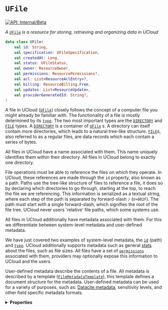 # `UFile`


[![API: Internal/Beta](https://img.shields.io/static/v1?label=API&message=Internal/Beta&color=red&style=flat-square)](/docs/developer-guide/core/api-conventions.md)


_A [`UFile`](/docs/reference/dk.sdu.cloud.file.orchestrator.api.UFile.md)  is a resource for storing, retrieving and organizing data in UCloud_

```kotlin
data class UFile(
    val id: String,
    val specification: UFileSpecification,
    val createdAt: Long,
    val status: UFileStatus,
    val owner: ResourceOwner,
    val permissions: ResourcePermissions?,
    val acl: List<ResourceAclEntry>?,
    val billing: ResourceBilling.Free,
    val updates: List<ResourceUpdate>,
    val providerGeneratedId: String?,
)
```
A file in UCloud ([`UFile`](/docs/reference/dk.sdu.cloud.file.orchestrator.api.UFile.md)) closely follows the concept of a computer file you might already be familiar with.
The functionality of a file is mostly determined by its [`type`](/docs/reference/dk.sdu.cloud.file.orchestrator.api.UFileStatus.md). The two most important
types are the [`DIRECTORY`](/docs/reference/dk.sdu.cloud.file.orchestrator.api.FileType.md) and [`FILE`](/docs/reference/dk.sdu.cloud.file.orchestrator.api.FileType.md) types. A
[`DIRECTORY`](/docs/reference/dk.sdu.cloud.file.orchestrator.api.FileType.md) is a container of [`UFile`](/docs/reference/dk.sdu.cloud.file.orchestrator.api.UFile.md)  s. A directory can itself contain more
directories, which leads to a natural tree-like structure. [`FILE`](/docs/reference/dk.sdu.cloud.file.orchestrator.api.FileType.md)s, also referred to as a
regular files, are data records which each contain a series of bytes.

All files in UCloud have a name associated with them. This name uniquely identifies them within their directory. All
files in UCloud belong to exactly one directory.

File operations must be able to reference the files on which they operate. In UCloud, these references are made through
the `id` property, also known as a path. Paths use the tree-like structure of files to reference a file, it does so by
declaring which directories to go through, starting at the top, to reach the file we are referencing. This information
is serialized as a textual string, where each step of the path is separated by forward-slash `/` (`U+002F`). The path
must start with a single forward-slash, which signifies the root of the file tree. UCloud never users 'relative' file
paths, which some systems use.

All files in UCloud additionally have metadata associated with them. For this we differentiate between system-level
metadata and user-defined metadata.

We have just covered two examples of system-level metadata, the [`id`](/docs/reference/dk.sdu.cloud.file.orchestrator.api.UFile.md) (path) and
[`type`](/docs/reference/dk.sdu.cloud.file.orchestrator.api.UFileStatus.md). UCloud additionally supports metadata such as general
[stats](/docs/reference/dk.sdu.cloud.file.orchestrator.api.UFileStatus.md) about the files, such as file sizes. All files have a set of
[`permissions`](/docs/reference/dk.sdu.cloud.file.orchestrator.api.UFile.md) associated with them, providers may optionally expose this information to
UCloud and the users.

User-defined metadata describe the contents of a file. All metadata is described by a template
([`FileMetadataTemplate`](/docs/reference/dk.sdu.cloud.file.orchestrator.api.FileMetadataTemplate.md)), this template defines a document structure for the metadata. User-defined metadata
can be used for a variety of purposes, such as: [Datacite metadata](https://schema.datacite.org/), sensitivity levels,
and other field specific metadata formats.

<details>
<summary>
<b>Properties</b>
</summary>

<details>
<summary>
<code>id</code>: <code><code><a href='https://kotlinlang.org/api/latest/jvm/stdlib/kotlin/-string/'>String</a></code></code> A unique reference to a file
</summary>



All files in UCloud have a `name` associated with them. This name uniquely identifies them within their directory. All
files in UCloud belong to exactly one directory. A `name` can be any textual string, for example: `thesis-42.docx`.
However, certain restrictions apply to file `name`s, see below for a concrete list of rules and recommendations.

The `extension` of a file is typically used as a hint to clients how to treat a specific file. For example, an extension
might indicate that the file contains a video of a specific format. In UCloud, the file's `extension` is derived from
its `name`. In UCloud, it is simply defined as the text immediately following, and not including, the last
period `.` (`U+002E`). The table below shows some examples of how UCloud determines the extension of a file:

| File `name` | Derived `extension` | Comment |
|-------------|---------------------|---------|
| `thesis-42.docx` | `docx` | - |
| `thesis-43-final.tar` | `tar` | - |
| `thesis-43-FINAL2.tar.gz` | `gz` | Note that UCloud does not recognize `tar` as being part of the extension |
| `thesis` |  | Empty string |
| `.ssh` | `ssh` | 'Hidden' files also have a surprising extension in UCloud | 

File operations must be able to reference the files on which they operate. In UCloud, these references are made through
the `path` property. Paths use the tree-like structure of files to reference a file, it does so by declaring which
directories to go through, starting at the top, to reach the file we are referencing. This information is serialized as
a textual string, where each step of the path is separated by forward-slash `/` (`U+002F`). The path must start with a
single forward-slash, which signifies the root of the file tree. UCloud never users 'relative' file paths, which some
systems use.

A path in UCloud is structured in such a way that they are unique across all providers and file systems. The figure
below shows how a UCloud path is structured, and how it can be mapped to an internal file-system path.

![](/backend/file-orchestrator-service/wiki/path.png)

__Figure:__ At the top, a UCloud path along with the components of it. At the bottom, an example of an internal,
provider specific, file-system path.

The figure shows how a UCloud path consists of four components:

1. The ['Provider ID'](/backend/provider-service/README.md) references the provider who owns and hosts the file
2. The product reference, this references the product that is hosting the `FileCollection`
3. The `FileCollection` ID references the ID of the internal file collection. These are controlled by the provider and
   match the different types of file-systems they have available. A single file collection typically maps to a specific
   folder on the provider's file-system.
4. The internal path, which tells the provider how to find the file within the collection. Providers can typically pass
   this as a one-to-one mapping.

__Rules of a file `name`:__

1. The `name` cannot be equal to `.` (commonly interpreted to mean the current directory)
2. The `name` cannot be equal to `..` (commonly interpreted to mean the parent directory)
3. The `name` cannot contain a forward-slash `/` (`U+002F`)
4. Names are strictly unicode

UCloud will normalize a path which contain `.` or `..` in a path's step. It is normalized according to the comments
mentioned in rule 1 and 2.

Note that all paths in unicode are strictly unicode (rule 4). __This is different from the unix standard.__ Unix file
names can contain _arbitrary_ binary data. (TODO determine how providers should handle this edge-case)

__Additionally regarding file `name`s, UCloud recommends to users the following:__

- Avoid the following file names:
    - Containing Windows reserved characters: `<`, `>`, `:`, `"`, `/`, `|`, `?`, `*`, `\`
    - Any of the reserved file names in Windows:
        - `AUX`
        - `COM1`, `COM2`, `COM3`, `COM4`, `COM5`, `COM6`, `COM7`, `COM8`, `COM9`
        - `CON`
        - `LPT1`, `LPT2`, `LPT3`, `LPT4`, `LPT5`, `LPT6`, `LPT7`, `LPT8`, `LPT9`
        - `NUL`
        - `PRN`
        - Any of the above followed by an extension
    - Avoid ASCII control characters (decimal value 0-31 both inclusive)
    - Avoid Unicode control characters (e.g. right-to-left override)
    - Avoid line breaks, paragraph separators and other unicode separators which is typically interpreted as a
      line-break
    - Avoid binary names

UCloud will attempt to reject these for file operations initiated through the client, but it cannot ensure that these
files do not appear regardless. This is due to the fact that the file systems are typically mounted directly by
user-controlled jobs.

__Rules of a file `path`:__

1. All paths must be absolute, that is they must start with `/`
2. UCloud will normalize all path 'steps' containing either `.` or `..`

__Additionally UCloud recommends to users the following regarding `path`s:__

- Avoid long paths:
    - Older versions of Unixes report `PATH_MAX` as 1024
    - Newer versions of Unixes report `PATH_MAX` as 4096
    - Older versions of Windows start failing above 256 characters


</details>

<details>
<summary>
<code>specification</code>: <code><code><a href='#ufilespecification'>UFileSpecification</a></code></code>
</summary>





</details>

<details>
<summary>
<code>createdAt</code>: <code><code><a href='https://kotlinlang.org/api/latest/jvm/stdlib/kotlin/-long/'>Long</a></code></code> Timestamp referencing when the request for creation was received by UCloud
</summary>





</details>

<details>
<summary>
<code>status</code>: <code><code><a href='#ufilestatus'>UFileStatus</a></code></code> Holds the current status of the `Resource`
</summary>





</details>

<details>
<summary>
<code>owner</code>: <code><code><a href='/docs/reference/dk.sdu.cloud.provider.api.ResourceOwner.md'>ResourceOwner</a></code></code> Contains information about the original creator of the `Resource` along with project association
</summary>





</details>

<details>
<summary>
<code>permissions</code>: <code><code><a href='/docs/reference/dk.sdu.cloud.provider.api.ResourcePermissions.md'>ResourcePermissions</a>?</code></code> Permissions assigned to this resource
</summary>



A null value indicates that permissions are not supported by this resource type.


</details>

<details>
<summary>
<code>acl</code>: <code><code><a href='https://kotlinlang.org/api/latest/jvm/stdlib/kotlin.collections/-list/'>List</a>&lt;<a href='/docs/reference/dk.sdu.cloud.provider.api.ResourceAclEntry.md'>ResourceAclEntry</a>&gt;?</code></code>
</summary>





</details>

<details>
<summary>
<code>billing</code>: <code><code><a href='/docs/reference/dk.sdu.cloud.provider.api.ResourceBilling.Free.md'>ResourceBilling.Free</a></code></code>
</summary>





</details>

<details>
<summary>
<code>updates</code>: <code><code><a href='https://kotlinlang.org/api/latest/jvm/stdlib/kotlin.collections/-list/'>List</a>&lt;<a href='/docs/reference/dk.sdu.cloud.provider.api.ResourceUpdate.md'>ResourceUpdate</a>&gt;</code></code>
</summary>





</details>

<details>
<summary>
<code>providerGeneratedId</code>: <code><code><a href='https://kotlinlang.org/api/latest/jvm/stdlib/kotlin/-string/'>String</a>?</code></code>
</summary>





</details>



</details>


